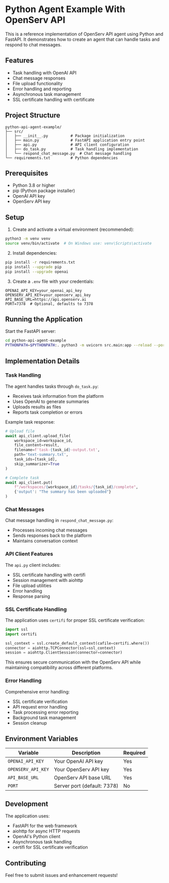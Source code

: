 # Python Agent Example With OpenServ API

This is a reference implementation of OpenServ API agent using Python and FastAPI. It demonstrates how to create an agent that can handle tasks and respond to chat messages.

## Features

- Task handling with OpenAI API
- Chat message responses
- File upload functionality
- Error handling and reporting
- Asynchronous task management
- SSL certificate handling with certificate

## Project Structure

```
python-api-agent-example/
├── src/
│   ├── __init__.py          # Package initialization
│   ├── main.py              # FastAPI application entry point
│   ├── api.py               # API client configuration
│   ├── do_task.py           # Task handling implementation
│   └── respond_chat_message.py  # Chat message handling
└── requirements.txt         # Python dependencies
```

## Prerequisites

- Python 3.8 or higher
- pip (Python package installer)
- OpenAI API key
- OpenServ API key

## Setup

1. Create and activate a virtual environment (recommended):
```bash
python3 -m venv venv
source venv/bin/activate  # On Windows use: venv\Scripts\activate
```

2. Install dependencies:
```bash
pip install -r requirements.txt
pip install --upgrade pip
pip install --upgrade openai
```

3. Create a `.env` file with your credentials:
```env
OPENAI_API_KEY=your_openai_api_key
OPENSERV_API_KEY=your_openserv_api_key
API_BASE_URL=https://api.openserv.ai
PORT=7378  # Optional, defaults to 7378
```

## Running the Application

Start the FastAPI server:
```bash
cd python-api-agent-example
PYTHONPATH=$PYTHONPATH:. python3 -m uvicorn src.main:app --reload --port 7378
```

## Implementation Details

### Task Handling

The agent handles tasks through `do_task.py`:
- Receives task information from the platform
- Uses OpenAI to generate summaries
- Uploads results as files
- Reports task completion or errors

Example task response:
```python
# Upload file
await api_client.upload_file(
    workspace_id=workspace_id,
    file_content=result,
    filename=f'task-{task_id}-output.txt',
    path='text-summary.txt',
    task_ids=[task_id],
    skip_summarizer=True
)

# Complete task
await api_client.put(
    f"/workspaces/{workspace_id}/tasks/{task_id}/complete",
    {'output': "The summary has been uploaded"}
)
```

### Chat Messages

Chat message handling in `respond_chat_message.py`:
- Processes incoming chat messages
- Sends responses back to the platform
- Maintains conversation context

### API Client Features

The `api.py` client includes:
- SSL certificate handling with certifi
- Session management with aiohttp
- File upload utilities
- Error handling
- Response parsing

### SSL Certificate Handling

The application uses `certifi` for proper SSL certificate verification:
```python
import ssl
import certifi

ssl_context = ssl.create_default_context(cafile=certifi.where())
connector = aiohttp.TCPConnector(ssl=ssl_context)
session = aiohttp.ClientSession(connector=connector)
```

This ensures secure communication with the OpenServ API while maintaining compatibility across different platforms.

### Error Handling

Comprehensive error handling:
- SSL certificate verification
- API request error handling
- Task processing error reporting
- Background task management
- Session cleanup

## Environment Variables

| Variable | Description | Required |
|----------|-------------|----------|
| `OPENAI_API_KEY` | Your OpenAI API key | Yes |
| `OPENSERV_API_KEY` | Your OpenServ API key | Yes |
| `API_BASE_URL` | OpenServ API base URL | Yes |
| `PORT` | Server port (default: 7378) | No |

## Development

The application uses:
- FastAPI for the web framework
- aiohttp for async HTTP requests
- OpenAI's Python client
- Asynchronous task handling
- certifi for SSL certificate verification

## Contributing

Feel free to submit issues and enhancement requests! 